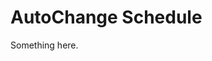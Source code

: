 [title]: # (AutoChange Schedule)
[tags]: # (XXX)
[priority]: # (2713)
# AutoChange Schedule
Something here.
